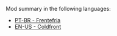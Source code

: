 Mod summary in the following languages:
- [PT-BR - Frentefria](./About%20Mod/Summary/Frentefria.md)
- [EN-US - Coldfront](./About%20Mod/Summary/Coldfront.md)